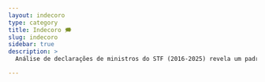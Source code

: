 ```yaml
---
layout: indecoro
type: category
title: Indecoro 🗯️
slug: indecoro
sidebar: true
description: >
  Análise de declarações de ministros do STF (2016-2025) revela um padrão de ironias e críticas que comprometem a imparcialidade. 60% das polêmicas vêm de Moraes, Barroso e Mendes. Frases como "perdeu, mané" são amplificadas nas redes, minando a confiança e demandando reformas éticas.

---
```

